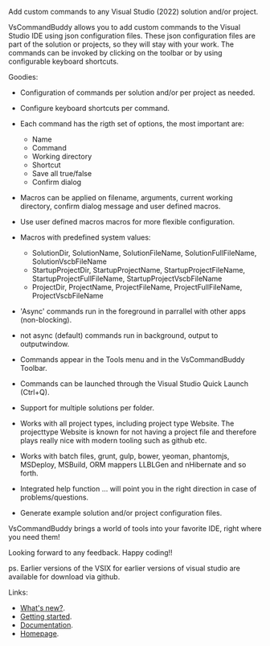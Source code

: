 Add custom commands to any Visual Studio (2022) solution and/or project.

VsCommandBuddy allows you to add custom commands to the Visual Studio IDE using json configuration files. 
These json configuration files are part of the solution or projects, so they will stay with your work. The 
commands can be invoked by clicking on the toolbar or by using configurable keyboard shortcuts.

Goodies:
- Configuration of commands per solution and/or per project as needed.
- Configure keyboard shortcuts per command.
- Each command has the rigth set of options, the most important are:
  - Name
  - Command
  - Working directory
  - Shortcut
  - Save all  true/false
  - Confirm dialog

- Macros can be applied on filename, arguments, current working directory, confirm dialog message and user defined macros.
- Use user defined macros macros for more flexible configuration.
- Macros with predefined system values:
  - SolutionDir, SolutionName, SolutionFileName, SolutionFullFileName, SolutionVscbFileName
  - StartupProjectDir, StartupProjectName, StartupProjectFileName, StartupProjectFullFileName, StartupProjectVscbFileName
  - ProjectDir, ProjectName, ProjectFileName, ProjectFullFileName, ProjectVscbFileName

- 'Async' commands run in the foreground in parrallel with other apps (non-blocking).
- not async (default) commands run in background, output to outputwindow.
- Commands appear in the Tools menu and in the VsCommandBuddy Toolbar.

- Commands can be launched through the Visual Studio Quick Launch (Ctrl+Q).
- Support for multiple solutions per folder.
- Works with all project types, including project type Website. The projecttype Website is known for not having a project file and therefore plays really nice with modern tooling such as github etc.
- Works with batch files, grunt, gulp, bower, yeoman, phantomjs, MSDeploy, MSBuild, ORM mappers LLBLGen and nHibernate and so forth.
- Integrated help function ... will point you in the right direction in case of problems/questions.
- Generate example solution and/or project configuration files.

VsCommandBuddy brings a world of tools into your favorite IDE, right where you need them!

Looking forward to any feedback.
Happy coding!!


ps. Earlier versions of the VSIX for earlier versions of visual studio are available for download via github.

Links:

- [What's new?](https://github.com/PaulHuizer/VsCommandBuddy/blob/master/docs/history.md).
- [Getting started](https://github.com/PaulHuizer/VsCommandBuddy/blob/master/docs/gettingstarted.md).
- [Documentation](https://github.com/PaulHuizer/VsCommandBuddy/blob/master/docs/_toc.md).
- [Homepage](https://github.com/PaulHuizer/VsCommandBuddy/blob/master/README.md).

